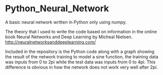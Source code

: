# Python_Neural_Network
A basic neural network written in Python only using numpy.

The theory that I used to write the code based on information in the online book Neural Networks and Deep Learning by Micheal Nielsen. http://neuralnetworksanddeeplearning.com/

Included in the repository is the Python code along with a graph showing the result of the network training to model a sine function, the training data was inputs from 0 to 2pi while the test data was inputs from 0 to 4pi. This difference is obvious in how the network does not work very well after 2pi.
